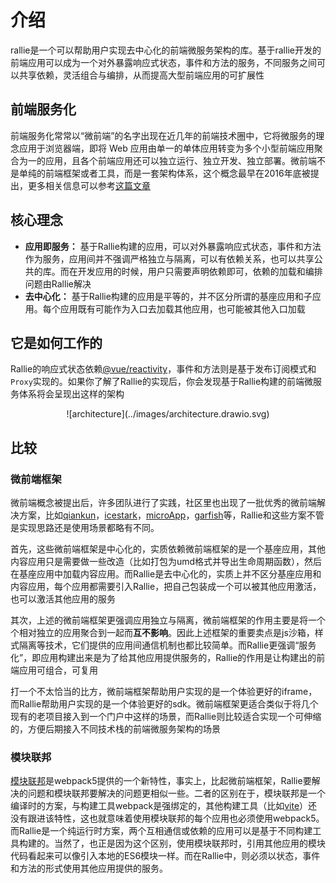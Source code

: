 # 介绍
rallie是一个可以帮助用户实现去中心化的前端微服务架构的库。基于rallie开发的前端应用可以成为一个对外暴露响应式状态，事件和方法的服务，不同服务之间可以共享依赖，灵活组合与编排，从而提高大型前端应用的可扩展性

## 前端服务化
前端服务化常常以“微前端”的名字出现在近几年的前端技术圈中，它将微服务的理念应用于浏览器端，即将 Web 应用由单一的单体应用转变为多个小型前端应用聚合为一的应用，且各个前端应用还可以独立运行、独立开发、独立部署。微前端不是单纯的前端框架或者工具，而是一套架构体系，这个概念最早在2016年底被提出，更多相关信息可以参考[这篇文章](https://swearer23.github.io/micro-frontends/)
## 核心理念
- **应用即服务：** 基于Rallie构建的应用，可以对外暴露响应式状态，事件和方法作为服务，应用间并不强调严格独立与隔离，可以有依赖关系，也可以共享公共的库。而在开发应用的时候，用户只需要声明依赖即可，依赖的加载和编排问题由Rallie解决
- **去中心化：** 基于Rallie构建的应用是平等的，并不区分所谓的基座应用和子应用。每个应用既有可能作为入口去加载其他应用，也可能被其他入口加载

## 它是如何工作的
Rallie的响应式状态依赖[@vue/reactivity](https://github.com/vuejs/vue-next/tree/master/packages/reactivity)，事件和方法则是基于发布订阅模式和`Proxy`实现的。如果你了解了Rallie的实现后，你会发现基于Rallie构建的前端微服务体系将会呈现出这样的架构
<div align="center">
![architecture](../images/architecture.drawio.svg)
</div>

## 比较
### 微前端框架
微前端概念被提出后，许多团队进行了实践，社区里也出现了一批优秀的微前端解决方案，比如[qiankun](https://qiankun.umijs.org/zh)，[icestark](https://micro-frontends.ice.work/)，[microApp](https://zeroing.jd.com/)，[garfish](https://garfish.top/guide/develop/from-zero)等，Rallie和这些方案不管是实现思路还是使用场景都略有不同。

首先，这些微前端框架是中心化的，实质依赖微前端框架的是一个基座应用，其他内容应用只是需要做一些改造（比如打包为umd格式并导出生命周期函数），然后在基座应用中加载内容应用。而Rallie是去中心化的，实质上并不区分基座应用和内容应用，每个应用都需要引入Rallie，把自己包装成一个可以被其他应用激活，也可以激活其他应用的服务

其次，上述的微前端框架更强调应用独立与隔离，微前端框架的作用主要是将一个个相对独立的应用聚合到一起而**互不影响**。因此上述框架的重要卖点是js沙箱，样式隔离等技术，它们提供的应用间通信机制也都比较简单。而Rallie更强调“服务化”，即应用构建出来是为了给其他应用提供服务的，Rallie的作用是让构建出的前端应用可组合，可复用

打一个不太恰当的比方，微前端框架帮助用户实现的是一个体验更好的iframe，而Rallie帮助用户实现的是一个体验更好的sdk。微前端框架更适合类似于将几个现有的老项目接入到一个门户中这样的场景，而Rallie则比较适合实现一个可伸缩的，方便后期接入不同技术栈的前端微服务架构的场景
### 模块联邦
[模块联邦](https://webpack.js.org/concepts/module-federation/)是webpack5提供的一个新特性，事实上，比起微前端框架，Rallie要解决的问题和模块联邦要解决的问题更相似一些。二者的区别在于，模块联邦是一个编译时的方案，与构建工具webpack是强绑定的，其他构建工具（比如[vite](https://vitejs.dev/)）还没有跟进该特性，这也就意味着使用模块联邦的每个应用也必须使用webpack5。而Rallie是一个纯运行时方案，两个互相通信或依赖的应用可以是基于不同构建工具构建的。当然了，也正是因为这个区别，使用模块联邦时，引用其他应用的模块代码看起来可以像引入本地的ES6模块一样。而在Rallie中，则必须以状态，事件和方法的形式使用其他应用提供的服务。